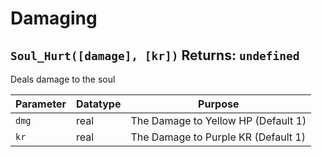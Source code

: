 # Damaging

## `Soul_Hurt([damage], [kr])` Returns: `undefined`
Deals damage to the soul

| Parameter | Datatype  | Purpose |
|-----------|-----------|---------|
|`dmg` |real |The Damage to Yellow HP (Default 1) |
|`kr` |real |The Damage to Purple KR (Default 1) |

















